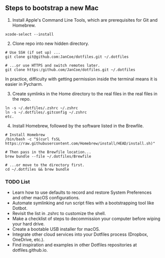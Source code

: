 ## Steps to bootstrap a new Mac
1. Install Apple's Command Line Tools, which are prerequisites for Git and Homebrew.

~~~
xcode-select --install
~~~

2. Clone repo into new hidden directory.
~~~
# Use SSH (if set up) ...
git clone git@github.com:JanCoe/dotfiles.git ~/.dotfiles

# ...or use HTTPS and switch remotes later.
git clone https:/github.com/JanCoe/dotfiles.git ~/.dotfiles
~~~
In practice, difficulty with getting permission inside the terminal means it is easier in Pycharm.

3. Create symlinks in the Home directory to the real files in the real files in the repo.

~~~
ln -s ~/.dotfiles/.zshrc ~/.zshrc
ln -s ~/.dotfiles/.gitconfig ~/.zshrc
etc.
~~~

4. Install Homebrew, followed by the software listed in the Brewfile.
~~~
# Install Homebrew
/bin/bash -c "$(curl fsSL https://raw.githubusercontent.com/Homebrew/install/HEAD/install.sh)"

# Then pass in the Brewfile location...
brew bundle --file ~/.dotfiles/Brewfile

# ...or move to the directory first.
cd ~/.dotfiles && brew bundle
~~~

### TODO List

- Learn how to use defaults to record and restore System Preferences and other macOS configurations.
- Automate symlinking and run script files with a bootstrapping tool like Dotbot.
- Revisit the list in .zshrc to customize the shell.
- Make a checklist of steps to decommission your computer before wiping your hard drive.
- Create a bootable USB installer for macOS.
- Integrate other cloud services into your Dotfiles process (Dropbox, OneDrive, etc.).
- Find inspiration and examples in other Dotfiles repositories at dotfiles.github.io.
